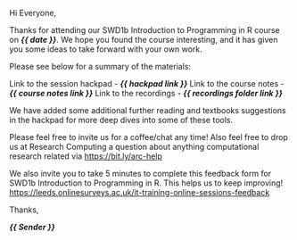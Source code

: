 Hi Everyone,

Thanks for attending our SWD1b Introduction to Programming in R course on ***{{ date }}***. We hope you found the course interesting, and it has given you some ideas to take forward with your own work.

Please see below for a summary of the materials:

Link to the session hackpad - ***{{ hackpad link }}***
Link to the course notes - ***{{ course notes link }}***
Link to the recordings - ***{{ recordings folder link }}***

We have added some additional further reading and textbooks suggestions in the hackpad for more deep dives into some of these tools.

Please feel free to invite us for a coffee/chat any time!
Also feel free to drop us at Research Computing a question about anything computational research related via <https://bit.ly/arc-help>

We also invite you to take 5 minutes to complete this feedback form for SWD1b Introduction to Programming in R. This helps us to keep improving!
<https://leeds.onlinesurveys.ac.uk/it-training-online-sessions-feedback>

Thanks,

***{{ Sender }}***
